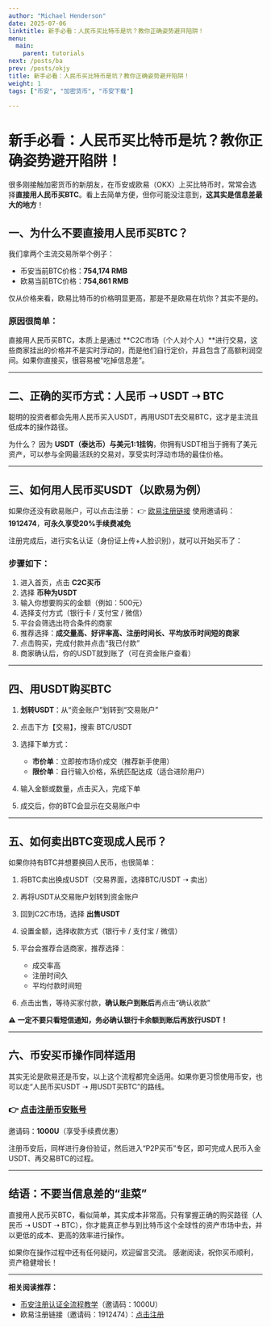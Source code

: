 ```yaml
---
author: "Michael Henderson"
date: 2025-07-06
linktitle: 新手必看：人民币买比特币是坑？教你正确姿势避开陷阱！
menu:
  main:
    parent: tutorials
next: /posts/ba
prev: /posts/okjy
title: 新手必看：人民币买比特币是坑？教你正确姿势避开陷阱！
weight: 1
tags: ["币安", "加密货币", "币安下载"]

---
```


# 新手必看：人民币买比特币是坑？教你正确姿势避开陷阱！

很多刚接触加密货币的新朋友，在币安或欧易（OKX）上买比特币时，常常会选择**直接用人民币买BTC**。看上去简单方便，但你可能没注意到，**这其实是信息差最大的地方**！

## 一、为什么不要直接用人民币买BTC？

我们拿两个主流交易所举个例子：

* 币安当前BTC价格：**754,174 RMB**
* 欧易当前BTC价格：**754,861 RMB**

仅从价格来看，欧易比特币的价格明显更高，那是不是欧易在坑你？其实不是的。

### 原因很简单：

直接用人民币买BTC，本质上是通过 \*\*C2C市场（个人对个人）\*\*进行交易，这些商家挂出的价格并不是实时浮动的，而是他们自行定价，并且包含了高额利润空间。如果你直接买，很容易被“吃掉信息差”。

---

## 二、正确的买币方式：人民币 ➝ USDT ➝ BTC

聪明的投资者都会先用人民币买入USDT，再用USDT去交易BTC，这才是主流且低成本的操作路径。

为什么？
因为 **USDT（泰达币）与美元1:1挂钩**，你拥有USDT相当于拥有了美元资产，可以参与全网最活跃的交易对，享受实时浮动市场的最佳价格。

---

## 三、如何用人民币买USDT（以欧易为例）

如果你还没有欧易账户，可以点击注册：
👉 [欧易注册链接](https://okx.com/join/1912474)
使用邀请码：**1912474**，**可永久享受20%手续费减免**

注册完成后，进行实名认证（身份证上传+人脸识别），就可以开始买币了：

### 步骤如下：

1. 进入首页，点击 **C2C买币**
2. 选择 **币种为USDT**
3. 输入你想要购买的金额（例如：500元）
4. 选择支付方式（银行卡 / 支付宝 / 微信）
5. 平台会筛选出符合条件的商家
6. 推荐选择：**成交量高、好评率高、注册时间长、平均放币时间短的商家**
7. 点击购买，完成付款并点击“我已付款”
8. 商家确认后，你的USDT就到账了（可在资金账户查看）

---

## 四、用USDT购买BTC

1. **划转USDT**：从“资金账户”划转到“交易账户”
2. 点击下方【交易】，搜索 BTC/USDT
3. 选择下单方式：

   * **市价单**：立即按市场价成交（推荐新手使用）
   * **限价单**：自行输入价格，系统匹配达成（适合进阶用户）
4. 输入金额或数量，点击买入，完成下单
5. 成交后，你的BTC会显示在交易账户中

---

## 五、如何卖出BTC变现成人民币？

如果你持有BTC并想要换回人民币，也很简单：

1. 将BTC卖出换成USDT（交易界面，选择BTC/USDT ➝ 卖出）
2. 再将USDT从交易账户划转到资金账户
3. 回到C2C市场，选择 **出售USDT**
4. 设置金额，选择收款方式（银行卡 / 支付宝 / 微信）
5. 平台会推荐合适商家，推荐选择：

   * 成交率高
   * 注册时间久
   * 平均付款时间短
6. 点击出售，等待买家付款，**确认账户到账后**再点击“确认收款”

⚠️ **一定不要只看短信通知，务必确认银行卡余额到账后再放行USDT！**

---

## 六、币安买币操作同样适用

其实无论是欧易还是币安，以上这个流程都完全适用。如果你更习惯使用币安，也可以走“人民币买USDT ➝ 用USDT买BTC”的路线。

### 👉 [点击注册币安账号](https://www.marketwebb.org/join?ref=1000U)

邀请码：**1000U**（享受手续费优惠）

注册币安后，同样进行身份验证，然后进入“P2P买币”专区，即可完成人民币入金USDT、再交易BTC的过程。

---

## 结语：不要当信息差的“韭菜”

直接用人民币买BTC，看似简单，其实成本非常高。只有掌握正确的购买路径（人民币 ➝ USDT ➝ BTC），你才能真正参与到比特币这个全球性的资产市场中去，并以更低的成本、更高的效率进行操作。

如果你在操作过程中还有任何疑问，欢迎留言交流。
感谢阅读，祝你买币顺利，资产稳健增长！

---

**相关阅读推荐：**

* [币安注册认证全流程教学](https://www.marketwebb.org/join?ref=1000U)（邀请码：1000U）
* 欧易注册链接（邀请码：1912474）：[点击注册](https://okx.com/join/1912474)
